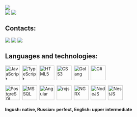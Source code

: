
![](http://github-profile-summary-cards.vercel.app/api/cards/profile-details?username=existanz&theme=default)  
![](http://github-profile-summary-cards.vercel.app/api/cards/repos-per-language?username=existanz&theme=default)
![](http://github-profile-summary-cards.vercel.app/api/cards/most-commit-language?username=existanz&theme=default)

## Contacts:
<a href="https://www.linkedin.com/in/plastexe" target="_blank" rel="noreferrer noopener"><img src="https://img.shields.io/badge/LinkedIn-blue?logo=linkedin"></a>
<a href="mailto:plasticxtz@gmail.com" target="_blank" rel="noreferrer noopener"><img src="https://img.shields.io/badge/email-green?logo=mail.ru"></a>
<a href="https://leetcode.com/existanz" target="_blank" rel="noreferrer noopener"><img src="https://img.shields.io/badge/leetcode-dimgrey?logo=leetcode"></a>

## Languages and technologies:

<img width=48px title="JavaScript" alt="JavaScript" src="https://cdn.jsdelivr.net/gh/devicons/devicon/icons/javascript/javascript-original.svg"/>&nbsp;
<img width=48px title="TypeScript" alt="TypeScript" src="https://cdn.jsdelivr.net/gh/devicons/devicon/icons/typescript/typescript-original.svg"/>&nbsp;
<img width=48px title="HTML" alt="HTML5" src="https://cdn.jsdelivr.net/gh/devicons/devicon/icons/html5/html5-original.svg"/>&nbsp;
<img width=48px title="CSS" alt="CSS3" src="https://cdn.jsdelivr.net/gh/devicons/devicon/icons/css3/css3-original.svg"/>&nbsp;
<img width=48px title="Go" alt="Golang" src="https://cdn.jsdelivr.net/gh/devicons/devicon/icons/go/go-original.svg"/>&nbsp;
<img width=48px title="C#" alt="C#" src="https://cdn.jsdelivr.net/gh/devicons/devicon@latest/icons/csharp/csharp-original.svg"/>&nbsp;

<img width=48px title="PostgreSQL" alt="PostgreSQL" src="https://cdn.jsdelivr.net/gh/devicons/devicon/icons/postgresql/postgresql-original.svg"/>&nbsp;
<img width=48px title="MS SQL" alt="MS SQL" src="https://cdn.jsdelivr.net/gh/devicons/devicon/icons/microsoftsqlserver/microsoftsqlserver-plain-wordmark.svg"/>&nbsp;
<img width=48px title="Angular" alt="Angular" src="https://cdn.jsdelivr.net/gh/devicons/devicon/icons/angularjs/angularjs-original.svg"/>&nbsp;
<img width=48px title="rxjs" alt="rxjs" src="https://rxjs.dev/generated/images/marketing/home/Rx_Logo-512-512.png"/>&nbsp;
<img width=48px title="NGRX" alt="NGRX" src="https://ngrx.io/assets/images/badge.svg"/>&nbsp;
<img width=48px title="NodeJS" alt="NodeJS" src="https://cdn.jsdelivr.net/gh/devicons/devicon/icons/nodejs/nodejs-original.svg"/>&nbsp;
<img width=48px title="NestJS" alt="NestJS" src="https://cdn.jsdelivr.net/gh/devicons/devicon/icons/nestjs/nestjs-original.svg"/>&nbsp;
#### Ingush: native, Russian: perfect, English: upper intermediate


<!---
Existanz/existanz is a ✨ special ✨ repository because its `README.md` (this file) appears on your GitHub profile.
You can click the Preview link to take a look at your changes.
--->
